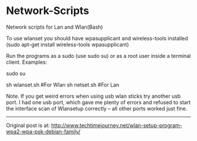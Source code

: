 # Network-Scripts
Network scripts for Lan and Wlan(Bash) 

To use wlanset you should have wpasupplicant and wireless-tools installed (sudo apt-get install wireless-tools wpasupplicant)

Run the programs as a sudo (use sudo su) or as a root user inside a terminal client.
Examples:

sudo su

sh wlanset.sh #For Wlan
sh netset.sh #For Lan

Note. If you get weird errors when using usb wlan sticks try another usb port. I had one usb port, which gave me plenty of errors and refused to start the interface scan of Wlansetup correctly – all other ports worked just fine.
 _____________________________________
Original post is at:
http://www.techtimejourney.net/wlan-setup-program-wpa2-wpa-psk-debian-family/
